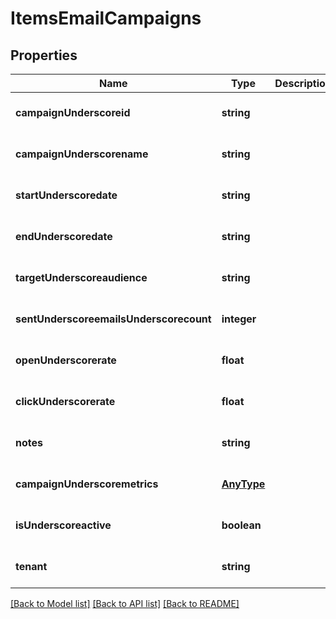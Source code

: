 # ItemsEmailCampaigns

## Properties
Name | Type | Description | Notes
------------ | ------------- | ------------- | -------------
**campaignUnderscoreid** | **string** |  | [optional] [default to null]
**campaignUnderscorename** | **string** |  | [optional] [default to null]
**startUnderscoredate** | **string** |  | [optional] [default to null]
**endUnderscoredate** | **string** |  | [optional] [default to null]
**targetUnderscoreaudience** | **string** |  | [optional] [default to null]
**sentUnderscoreemailsUnderscorecount** | **integer** |  | [optional] [default to null]
**openUnderscorerate** | **float** |  | [optional] [default to null]
**clickUnderscorerate** | **float** |  | [optional] [default to null]
**notes** | **string** |  | [optional] [default to null]
**campaignUnderscoremetrics** | [**AnyType**](.md) |  | [optional] [default to null]
**isUnderscoreactive** | **boolean** |  | [optional] [default to null]
**tenant** | **string** |  | [optional] [default to null]

[[Back to Model list]](../README.md#documentation-for-models) [[Back to API list]](../README.md#documentation-for-api-endpoints) [[Back to README]](../README.md)


